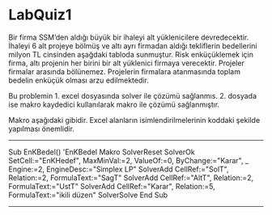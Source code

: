 # LabQuiz1
Bir firma SSM’den aldığı büyük bir ihaleyi alt yüklenicilere devredecektir. İhaleyi 6 alt projeye bölmüş ve altı ayrı firmadan aldığı tekliflerin bedellerini milyon TL cinsinden aşağdaki tabloda sunmuştur. Risk enküçüklemek için firma, altı projenin her birini bir alt yüklenici firmaya verecektir. Projeler firmalar arasında bölünemez. Projelerin firmalara atanmasında toplam bedelin enküçük olması arzu edilmektedir.

Bu problemin 1. excel dosyasında solver ile çözümü sağlanmıs. 2. dosyada ise makro kaydedici kullanılarak makro ile çözümü sağlanmıştır.


Makro aşağıdaki gibidir. Excel alanların isimlendirilmelerinin koddaki şekilde yapılması önemlidir.

****************
Sub EnKBedel()
'EnKBedel Makro
SolverReset
SolverOk SetCell:="EnKHedef", MaxMinVal:=2, ValueOf:=0, ByChange:="Karar", _
    Engine:=2, EngineDesc:="Simplex LP"
SolverAdd CellRef:="SolT", Relation:=2, FormulaText:="SagT"
SolverAdd CellRef:="AltT", Relation:=2, FormulaText:="UstT"
SolverAdd CellRef:="Karar", Relation:=5, FormulaText:="ikili düzen"
SolverSolve
End Sub
****************
